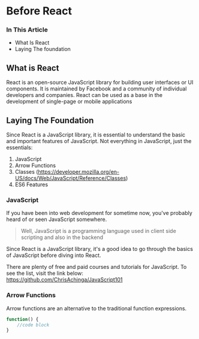 # Before React

### In This Article

- What Is React
- Laying The foundation

## What is React

React is an open-source JavaScript library for building user interfaces or UI components. It is maintained by Facebook and a community of individual developers and companies. React can be used as a base in the development of single-page or mobile applications

## Laying The Foundation

Since React is a JavaScript library, it is essential to understand the basic and important features of JavaScript. Not everything in JavaScript, just the essentials:

1. JavaScript
2. Arrow Functions
3. Classes (https://developer.mozilla.org/en-US/docs/Web/JavaScript/Reference/Classes)
4. ES6 Features

### JavaScript

If you have been into web development for sometime now, you've probably heard of or seen JavaScript somewhere.
>Well, JavaScript is a programming language used in client side scripting and also in the backend

Since React is a JavaScript library, it's a good idea to go through the basics of JavaScript before diving into React.

There are plenty of free and paid courses and tutorials for JavaScript. To see the list, visit the link below: https://github.com/ChrisAchinga/JavaScript101

### Arrow Functions

Arrow functions are an alternative to the traditional function expressions.

```javascript
function() {
    //code block
}
```